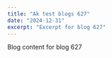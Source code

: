 ```yaml
---
title: "Ak test blogs 627"
date: "2024-12-31"
excerpt: "Excerpt for blog 627"
---
```


Blog content for blog 627